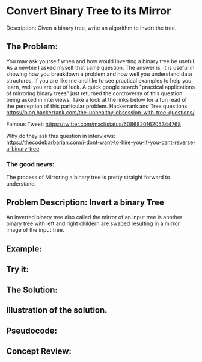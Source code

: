 # Convert Binary Tree to its Mirror
Description: 
Given a binary tree, write an algorithm to invert the tree.

## The Problem: 
You may ask yourself when and how would inverting a binary tree be useful. As a newbie I asked myself that same question. The answer is, it is useful in showing how you breakdown a problem and how well you understand data structures. If you are like me and like to see practical examples to help you learn, well you are out of luck. A quick google search "practical applications of mirroring binary trees” just returned the controversy of this question being asked in interviews. Take a look at the links below for a fun read of the perception of this particular problem.
Hackerrank and Tree questions: https://blog.hackerrank.com/the-unhealthy-obsession-with-tree-questions/

Famous Tweet: https://twitter.com/mxcl/status/608682016205344768

Why do they ask this question in interviews: https://thecodebarbarian.com/i-dont-want-to-hire-you-if-you-cant-reverse-a-binary-tree

### The good news: 
The process of Mirroring a binary tree is pretty straight forward to understand.

## Problem Description: Invert a binary Tree
An inverted binary tree also called the mirror of an input tree is another binary tree with left and right childern are swaped resulting in a mirror image of the input tree.

## Example:


## Try it:

## The Solution:
   
## Illustration of the solution.

## Pseudocode:

## Concept Review:
